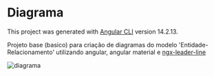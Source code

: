 # Diagrama

This project was generated with [Angular CLI](https://github.com/angular/angular-cli) version 14.2.13.

Projeto base (basico) para criação de diagramas do modelo 'Entidade-Relacionamento' utilizando angular, angular material e [ngx-leader-line](https://antonsimola.github.io/ngx-leader-line/)

![diagrama](https://github.com/user-attachments/assets/02f10f15-e44f-4426-8f09-0259f5b8e59b)

